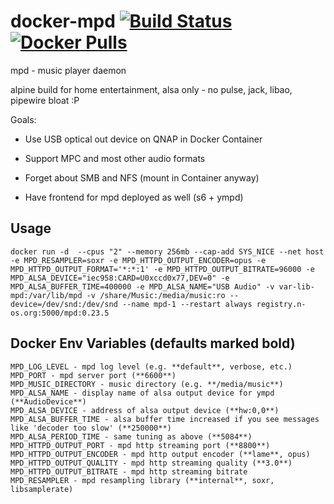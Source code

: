 # docker-mpd [![Build Status](https://jenkins.bln.space/buildStatus/icon?job=docker-images%2Fdocker-mpd%2Fmaster)](https://jenkins.bln.space/job/docker-images/job/docker-mpd/job/master/) [![Docker Pulls](https://img.shields.io/docker/pulls/gutmensch/mpd.svg)](https://registry.hub.docker.com/u/gutmensch/mpd/)

mpd - music player daemon

alpine build for home entertainment, alsa only - no pulse, jack, libao, pipewire bloat :P

Goals:

- Use USB optical out device on QNAP in Docker Container

- Support MPC and most other audio formats

- Forget about SMB and NFS (mount in Container anyway)

- Have frontend for mpd deployed as well (s6 + ympd)


## Usage
```
docker run -d  --cpus "2" --memory 256mb --cap-add SYS_NICE --net host -e MPD_RESAMPLER=soxr -e MPD_HTTPD_OUTPUT_ENCODER=opus -e MPD_HTTPD_OUTPUT_FORMAT='*:*:1' -e MPD_HTTPD_OUTPUT_BITRATE=96000 -e MPD_ALSA_DEVICE="iec958:CARD=U0xccd0x77,DEV=0" -e MPD_ALSA_BUFFER_TIME=400000 -e MPD_ALSA_NAME="USB Audio" -v var-lib-mpd:/var/lib/mpd -v /share/Music:/media/music:ro --device=/dev/snd:/dev/snd --name mpd-1 --restart always registry.n-os.org:5000/mpd:0.23.5
```

## Docker Env Variables (defaults marked bold)
```
MPD_LOG_LEVEL - mpd log level (e.g. **default**, verbose, etc.)
MPD_PORT - mpd server port (**6600**)
MPD_MUSIC_DIRECTORY - music directory (e.g. **/media/music**)
MPD_ALSA_NAME - display name of alsa output device for ympd (**AudioDevice**)
MPD_ALSA_DEVICE - address of alsa output device (**hw:0,0**)
MPD_ALSA_BUFFER_TIME - alsa buffer time increased if you see messages like 'decoder too slow' (**250000**)
MPD_ALSA_PERIOD_TIME - same tuning as above (**5084**)
MPD_HTTPD_OUTPUT_PORT - mpd http streaming port (**8800**)
MPD_HTTPD_OUTPUT_ENCODER - mpd http output encoder (**lame**, opus)
MPD_HTTPD_OUTPUT_QUALITY - mpd http streaming quality (**3.0**)
MPD_HTTPD_OUTPUT_BITRATE - mpd http streaming bitrate
MPD_RESAMPLER - mpd resampling library (**internal**, soxr, libsamplerate)
```
